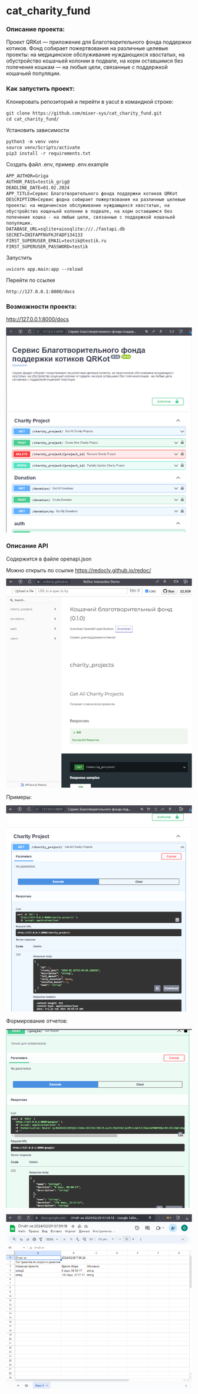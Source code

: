 # cat_charity_fund

### Описание проекта:

Проект QRKot — приложение для Благотворительного фонда поддержки котиков. Фонд собирает пожертвования на различные целевые проекты: на медицинское обслуживание нуждающихся хвостатых, на обустройство кошачьей колонии в подвале, на корм оставшимся без попечения кошкам — на любые цели, связанные с поддержкой кошачьей популяции.


### Как запустить проект:

Клонировать репозиторий и перейти в yacut в командной строке:
```
git clone https://github.com/mixer-sys/cat_charity_fund.git
cd cat_charity_fund/
```

Установить зависимости
```
python3 -m venv venv
source venv/Scripts/activate
pip3 install -r requirements.txt
```

Cоздать файл .env, пример .env.example
```
APP_AUTHOR=Griga
AUTHOR_PASS=testik_grig@
DEADLINE_DATE=01.02.2024
APP_TITLE=Сервис Благотворительного фонда поддержки котиков QRKot 
DESCRIPTION=Сервис фодна собирает пожертвования на различные целевые проекты: на медичинское обслуживание нуждающихся хвостатых, на обустройство кощачьей колонии в подвале, на корм оставшимся без попечения кошка - на любые цели, связанные с поддержкой кошачьей популяции.
DATABASE_URL=sqlite+aiosqlite:///./fastapi.db
SECRET=INIFAPFNVFKJFADF134133
FIRST_SUPERUSER_EMAIL=testik@testik.ru
FIRST_SUPERUSER_PASSWORD=testik
```

Запустить
```
uvicorn app.main:app --reload
```
Перейти по ссылке
```
http://127.0.0.1:8000/docs
```

### Возможности проекта:

http://127.0.0.1:8000/docs

![Screenshot](imgs/img.png)

### Описание API

Содержится в файле openapi.json

Можно открыть по ссылке https://redocly.github.io/redoc/

![Screenshot](imgs/img2.png)

Примеры:

![Screenshot](imgs/img3.png)

Формирование отчетов:

![Screenshot](imgs/img4.png)

![Screenshot](imgs/img5.png)
